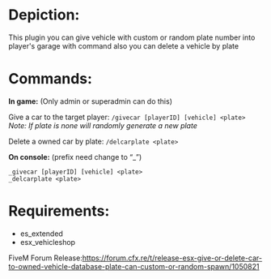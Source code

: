 # **Depiction:**
This plugin you can give vehicle with custom or random plate number into player's garage with command
also you can delete a vehicle by plate

# **Commands:**
**In game:** (Only admin or superadmin can do this)

Give a car to the target player: ``/givecar [playerID] [vehicle] <plate>``
_Note: If plate is none will randomly generate a new plate_

Delete a owned car by plate: ``/delcarplate <plate>``

**On console:** (prefix need change to “_”)
```
_givecar [playerID] [vehicle] <plate>
_delcarplate <plate>
```

# **Requirements:**
* es_extended
* esx_vehicleshop 

FiveM Forum Release:https://forum.cfx.re/t/release-esx-give-or-delete-car-to-owned-vehicle-database-plate-can-custom-or-random-spawn/1050821
